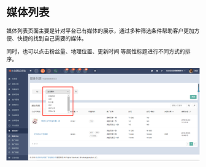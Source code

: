 # 媒体列表

媒体列表页面主要是针对平台已有媒体的展示，通过多种筛选条件帮助客户更加方便、快捷的找到自己需要的媒体。

同时，也可以点击粉丝量、地理位置、更新时间 等属性标题进行不同方式的排序。

![](/assets/1525329588%281%29.jpg)

